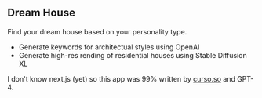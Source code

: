 ## Dream House
Find your dream house based on your personality type. 
- Generate keywords for architectual styles using OpenAI
- Generate high-res rending of residential houses using Stable Diffusion XL


I don't know next.js (yet) so this app was 99% written by [curso.so](www.curso.so) and GPT-4.
